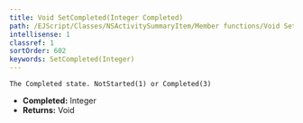 ```yaml
---
title: Void SetCompleted(Integer Completed)
path: /EJScript/Classes/NSActivitySummaryItem/Member functions/Void SetCompleted(Integer p_0)
intellisense: 1
classref: 1
sortOrder: 602
keywords: SetCompleted(Integer)
---
```



    The Completed state. NotStarted(1) or Completed(3)
    



* **Completed:** Integer
* **Returns:** Void


